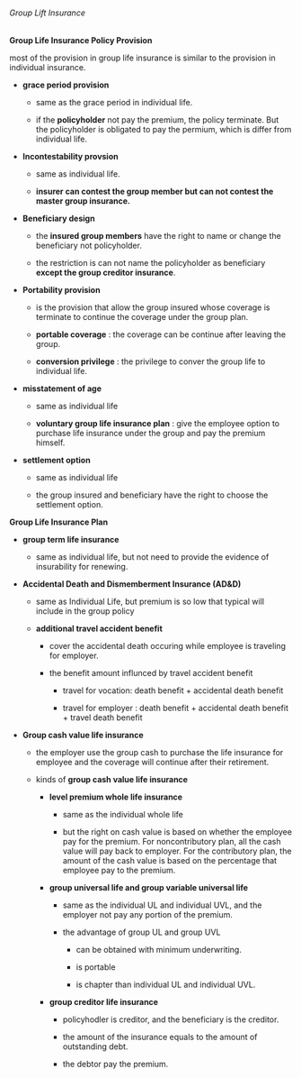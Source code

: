 ###### Group Lift Insurance

**Group Life Insurance Policy Provision**

most of the provision in group life insurance is similar to the provision in individual insurance.

- **grace period provision**
  
  - same as the grace period in individual life.
  
  - if the **policyholder** not pay the premium, the policy terminate. But the policyholder is obligated to pay the permium, which is differ from individual life.

- **Incontestability provsion**
  
  - same as individual life.
  
  - **insurer can contest the group member but can not contest the master group insurance.**

- **Beneficiary design**
  
  - the **insured group members** have the right to name or change the beneficiary not policyholder.
  
  - the restriction is can not name the policyholder as beneficiary **except the group creditor insurance**.

- **Portability provision**
  
  - is the provision that allow the group insured whose coverage is terminate to continue the coverage under the group plan. 
  
  - **portable coverage** : the coverage can be continue after leaving the group.
  
  - **conversion privilege** : the privilege to conver the group life to individual life.

- **misstatement of age**
  
  - same as individual life
  
  - **voluntary group life insurance plan** : give the employee option to purchase life insurance under the group and pay the premium himself.

- **settlement option**
  
  - same as individual life
  
  - the group insured and beneficiary have the right to choose the settlement option.



**Group Life Insurance Plan**

- **group term life insurance** 
  
  - same as individual life, but not need to provide the evidence of insurability for renewing.

- **Accidental Death and Dismemberment Insurance (AD&D)**
  
  - same as Individual Life, but premium is so low that typical will include in the group policy
  
  - **additional travel accident benefit**
    
    - cover the accidental death occuring while employee is traveling for employer.
    
    - the benefit amount influnced by travel accident benefit
      
      - travel for vocation: death benefit + accidental death benefit
      
      - travel for employer : death benefit + accidental death benefit + travel death benefit

- **Group cash value life insurance**
  
  - the employer use the group cash to purchase the life insurance for employee and the coverage will continue after their retirement.
  
  - kinds of **group cash value life insurance**
    
    - **level premium whole life insurance**
      
      - same as the individual whole life
      
      - but the right on cash value is based on whether the employee pay for the premium. For noncontributory plan, all the cash value will pay back to employer. For the contributory plan, the amount of the cash value is based on the percentage that employee pay to the premium.
    
    - **group universal life and group variable universal life**
      
      - same as the individual UL and individual UVL, and the employer not pay any portion of the premium.
      
      - the advantage of group UL and group UVL
        
        - can be obtained with minimum underwriting.
        
        - is portable
        
        - is chapter than individual UL and individual UVL.
    
    - **group creditor life insurance**
      
      - policyhodler is creditor, and the beneficiary is the creditor.
      
      - the amount of the insurance equals to the amount of outstanding debt.
      
      - the debtor pay the premium. 
